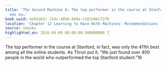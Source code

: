 ```yaml
---
title: 'The Second Machine A: The top performer in the course at Stanford, in fact,
  was on…'
book_uuid: be5b3b2c-154c-4858-849e-2163a9bc72f0
location: 'Chapter 12 Learning to Race With Machines: Recommendations for Individuals'
source: ibooks
highlighted_on: 2016-04-09 00:00:00.000000000 Z
---
```


The top performer in the course at Stanford, in fact, was only the 411th best among all the online students. As Thrun put it, “We just found over 400 people in the world who outperformed the top Stanford student.”16